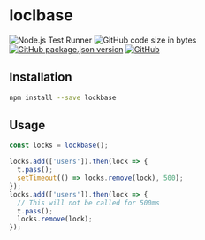 # loclbase
![Node.js Test Runner](https://github.com/markwylde/lockbase/workflows/Node.js%20Test%20Runner/badge.svg)
![GitHub code size in bytes](https://img.shields.io/github/languages/code-size/markwylde/lockbase)
[![GitHub package.json version](https://img.shields.io/github/package-json/v/markwylde/lockbase)](https://github.com/markwylde/lockbase/releases)
[![GitHub](https://img.shields.io/github/license/markwylde/lockbase)](https://github.com/markwylde/lockbase/blob/master/LICENSE)

## Installation
```bash
npm install --save lockbase
```

## Usage
```javascript
const locks = lockbase();

locks.add(['users']).then(lock => {
  t.pass();
  setTimeout(() => locks.remove(lock), 500);
});
locks.add(['users']).then(lock => {
  // This will not be called for 500ms
  t.pass();
  locks.remove(lock);
});
```

